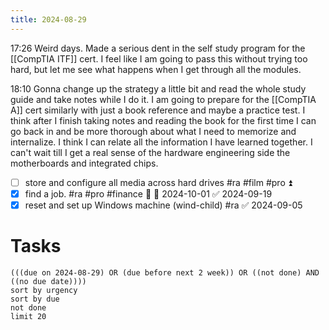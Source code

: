 ```yaml
---
title: 2024-08-29
---
```

17:26 Weird days. Made a serious dent in the self study program for the [[CompTIA ITF]] cert. I feel like I am going to pass this without trying too hard, but let me see what happens when I get through all the modules. 

18:10 Gonna change up the strategy a little bit and read the whole study guide and take notes while I do it. I am going to prepare for the [[CompTIA A]] cert similarly with just a book reference and maybe a practice test. I think after I finish taking notes and reading the book for the first time I can go back in and be more thorough about what I need to memorize and internalize. I think I can relate all the information I have learned together. I can't wait till I get a real sense of the hardware engineering side the motherboards and integrated chips. 

- [ ] store and configure all media across hard drives #ra #film #pro ⏫ 
- [x] find a job. #ra #pro #finance 🔺 📅 2024-10-01 ✅ 2024-09-19
- [x] reset and set up Windows machine (wind-child) #ra ✅ 2024-09-05
# Tasks
```tasks
(((due on 2024-08-29) OR (due before next 2 week)) OR ((not done) AND ((no due date))))
sort by urgency
sort by due
not done
limit 20
```
